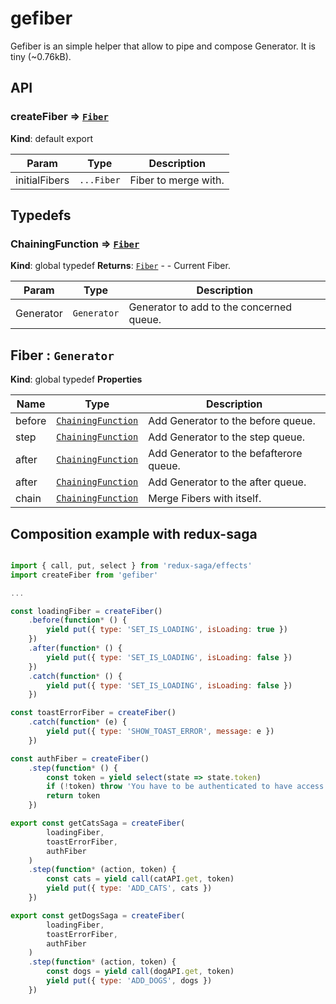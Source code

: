 
# gefiber

Gefiber is an simple helper that allow to pipe and compose Generator.
It is tiny (~0.76kB).

## API

### createFiber ⇒ [<code>Fiber</code>](#Fiber)
**Kind**: default export

| Param | Type | Description |
| --- | --- | --- |
| initialFibers | <code>...Fiber</code> | Fiber to merge with. |
## Typedefs

<a name="ChainingFunction"></a>

### ChainingFunction ⇒ [<code>Fiber</code>](#Fiber)
**Kind**: global typedef
**Returns**: [<code>Fiber</code>](#Fiber) - - Current Fiber.

| Param | Type | Description |
| --- | --- | --- |
| Generator | <code>Generator</code> | Generator to add to the concerned queue. |

<a name="Fiber"></a>

## Fiber : <code>Generator</code>
**Kind**: global typedef
**Properties**

| Name | Type | Description |
| --- | --- | --- |
| before | [<code>ChainingFunction</code>](#ChainingFunction) | Add Generator to the before queue. |
| step | [<code>ChainingFunction</code>](#ChainingFunction) | Add Generator to the step queue. |
| after | [<code>ChainingFunction</code>](#ChainingFunction) | Add Generator to the befafterore queue. |
| after | [<code>ChainingFunction</code>](#ChainingFunction) | Add Generator to the after queue. |
| chain | [<code>ChainingFunction</code>](#ChainingFunction) | Merge Fibers with itself. |

## Composition example with redux-saga

```js

import { call, put, select } from 'redux-saga/effects'
import createFiber from 'gefiber'

...

const loadingFiber = createFiber()
	.before(function* () {
		yield put({ type: 'SET_IS_LOADING', isLoading: true })
	})
	.after(function* () {
		yield put({ type: 'SET_IS_LOADING', isLoading: false })
	})
	.catch(function* () {
		yield put({ type: 'SET_IS_LOADING', isLoading: false })
	})

const toastErrorFiber = createFiber()
	.catch(function* (e) {
		yield put({ type: 'SHOW_TOAST_ERROR', message: e })
	})

const authFiber = createFiber()
	.step(function* () {
		const token = yield select(state => state.token)
		if (!token) throw 'You have to be authenticated to have access to this feature'
		return token
	})

export const getCatsSaga = createFiber(
		loadingFiber,
		toastErrorFiber,
		authFiber
	)
	.step(function* (action, token) {
		const cats = yield call(catAPI.get, token)
		yield put({ type: 'ADD_CATS', cats })
	})

export const getDogsSaga = createFiber(
		loadingFiber,
		toastErrorFiber,
		authFiber
	)
	.step(function* (action, token) {
		const dogs = yield call(dogAPI.get, token)
		yield put({ type: 'ADD_DOGS', dogs })
	})

```